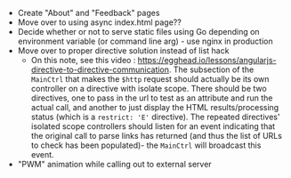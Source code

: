 - Create "About" and "Feedback" pages
- Move over to using async index.html page??
- Decide whether or not to serve static files using Go depending on environment variable (or command line arg) - use nginx in production
- Move over to proper directive solution instead of list hack
    - On this note, see this video : https://egghead.io/lessons/angularjs-directive-to-directive-communication.  The subsection of the `MainCtrl` that makes the `$http` request should actually be its own controller on a directive with isolate scope.  There should be two directives, one to pass in the url to test as an attribute and run the actual call, and another to just display the HTML results/processing status (which is a `restrict: 'E'` directive).  The repeated directives' isolated scope controllers should listen for an event indicating that the original call to parse links has returned (and thus the list of URLs to check has been populated)- the `MainCtrl` will broadcast this event.
- "PWM" animation while calling out to external server
